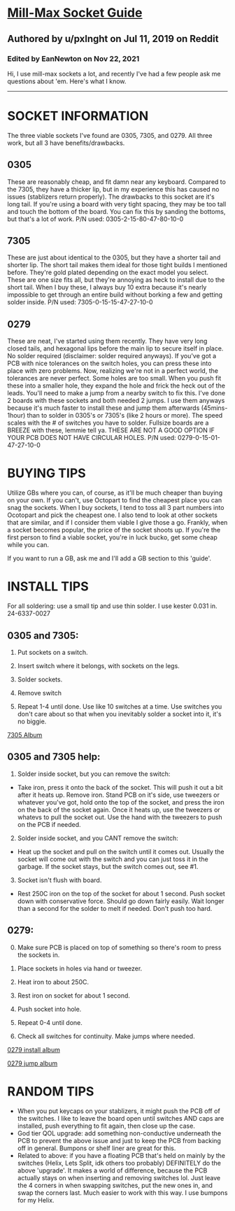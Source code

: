 # [Mill-Max Socket Guide](https://www.reddit.com/r/MechanicalKeyboards/comments/cbykxw/millmax_socket_guide_pxlnght/)

## Authored by u/pxlnght on Jul 11, 2019 on Reddit

### Edited by EanNewton on Nov 22, 2021

Hi, I use mill-max sockets a lot, and recently I've had a few people ask me questions about 'em. Here's what I know.

---

# **SOCKET INFORMATION**

The three viable sockets I've found are 0305, 7305, and 0279. All three work, but all 3 have benefits/drawbacks.

## **0305** 

These are reasonably cheap, and fit  damn near any keyboard. Compared to the 7305, they have a thicker lip,  but in my experience this has caused no issues (stablizers return  properly). The drawbacks to this socket are it's long tail. If you're  using a board with very tight spacing, they may be too tall and touch  the bottom of the board. You can fix this by sanding the bottoms, but  that's a lot of work. P/N used: 0305-2-15-80-47-80-10-0

## **7305**

These are just about identical to  the 0305, but they have a shorter tail and shorter lip. The short tail  makes them ideal for those tight builds I mentioned before. They're gold plated depending on the exact model you select. These are one size fits all, but they're annoying as heck to install due to the short tail.  When I buy these, I always buy 10 extra because it's nearly impossible  to get through an entire build without borking a few and getting solder  inside. P/N used: 7305-0-15-15-47-27-10-0

## **0279**

These are neat, I've started using  them recently. They have very long closed tails, and hexagonal lips  before the main lip to secure itself in place. No solder required  (disclaimer: solder required anyways). If you've got a PCB with nice  tolerances on the switch holes, you can press these into place with zero problems. Now, realizing we're not in a perfect world, the tolerances  are never perfect. Some holes are too small. When you push fit these  into a smaller hole, they expand the hole and frick the heck out of the  leads. You'll need to make a jump from a nearby switch to fix this. I've done 2 boards with these sockets and both needed 2 jumps. I use them  anyways because it's much faster to install these and jump them  afterwards (45mins-1hour) than to solder in 0305's or 7305's (like 2  hours or more). The speed scales with the # of switches you have to  solder. Fullsize boards are a BREEZE with these, lemmie tell ya. THESE  ARE NOT A GOOD OPTION IF YOUR PCB DOES NOT HAVE CIRCULAR HOLES. P/N  used: 0279-0-15-01-47-27-10-0

# **BUYING TIPS**

Utilize GBs where you can, of course, as it'll be much cheaper than  buying on your own. If you can't, use Octopart to find the cheapest  place you can snag the sockets. When I buy sockets, I tend to toss all 3 part numbers into Ocotopart and pick the cheapest one. I also tend to  look at other sockets that are similar, and if I consider them viable I  give those a go. Frankly, when a socket becomes popular, the price of  the socket shoots up. If you're the first person to find a viable  socket, you're in luck bucko, get some cheap while you can.

If you want to run a GB, ask me and I'll add a GB section to this 'guide'.

# **INSTALL TIPS**

For all soldering: use a small tip and use thin solder. I use kester 0.031 in. 24-6337-0027

## 0305 and 7305:

1) Put sockets on a switch.

2) Insert switch where it belongs, with sockets on the legs.

3) Solder sockets.

4) Remove switch

5) Repeat 1-4 until done. Use like 10 switches at a time. Use  switches you don't care about so that when you inevitably solder a  socket into it, it's no biggie.

[7305 Album](https://imgur.com/a/uN1HhPC)



## **0305 and 7305 help:**

1) Solder inside socket, but you can remove the switch:

- Take iron, press it onto the back of the socket. This will push it  out a bit after it heats up. Remove iron. Stand PCB on it's side, use  tweezers or whatever you've got, hold onto the top of the socket, and  press the iron on the back of the socket again. Once it heats up, use  the tweezers or whatevs to pull the socket out. Use the hand with the  tweezers to push on the PCB if needed.

2) Solder inside socket, and you CANT remove the switch:

- Heat up the socket and pull on the switch until it comes out.  Usually the socket will come out with the switch and you can just toss  it in the garbage. If the socket stays, but the switch comes out, see  #1.

3) Socket isn't flush with board.

- Rest 250C iron on the top of the socket for about 1 second. Push  socket down with conservative force. Should go down fairly easily. Wait  longer than a second for the solder to melt if needed. Don't push too  hard.

## 0279:

0) Make sure PCB is placed on top of something so there's room to press the sockets in.

1) Place sockets in holes via hand or tweezer.

2) Heat iron to about 250C.

3) Rest iron on socket for about 1 second.

4) Push socket into hole.

5) Repeat 0-4 until done.

6) Check all switches for continuity. Make jumps where needed.

[0279 install album](https://imgur.com/a/II8LmDm)

[0279 jump album](https://imgur.com/a/cfr4Ess)

# **RANDOM TIPS**

- When you put keycaps on your stablizers, it might push the PCB  off of the switches. I like to leave the board open until switches AND  caps are installed, push everything to fit again, then close up the  case.
- God tier QOL upgrade: add something non-conductive underneath the PCB to prevent the above issue and just to keep the PCB from backing  off in general. Bumpons or shelf liner are great for this.
- Related to above: if you have a floating PCB that's held on  mainly by the switches (Helix, Lets Split, idk others too probably)  DEFINITELY do the above 'upgrade'. It makes a world of difference,  because the PCB actually stays on when inserting and removing switches  lol. Just leave the 4 corners in when swapping switches, put the new  ones in, and swap the corners last. Much easier to work with this way. I use bumpons for my Helix.
